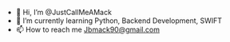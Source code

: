 - 👋 Hi, I’m @JustCallMeAMack
- 🌱 I’m currently learning Python, Backend Development, SWIFT
- 📫 How to reach me Jbmack90@gmail.com

<!---
JustCallMeAMack/JustCallMeAMack is a ✨ special ✨ repository because its `README.md` (this file) appears on your GitHub profile.
You can click the Preview link to take a look at your changes.
--->
